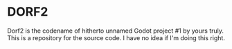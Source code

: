 # DORF2

Dorf2 is the codename of hitherto unnamed Godot project #1 by yours truly. This is a repository for the source code. I have no idea if I'm doing this right.

